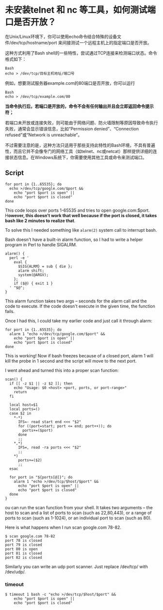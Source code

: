 # 未安装telnet 和 nc 等工具，如何测试端口是否开放？

在Unix/Linux环境下，你可以使用echo命令结合特殊的设备文件/dev/tcp/hostname/port 来间接测试一个远程主机上的指定端口是否开放。

这种方式利用了Bash shell的一些特性，尝试通过TCP连接来检测端口状态。命令格式如下：

```
Bash
echo > /dev/tcp/目标主机地址/端口号
```

例如，想要测试服务器example.com的80端口是否开放，你可以运行

```
Bash
echo > /dev/tcp/example.com/80
```

**当命令执行后，若端口是开放的，命令不会有任何输出并且会立即返回命令提示符；**

若端口未开放或连接失败，则可能由于网络问题、防火墙限制等原因导致命令执行失败，通常会显示错误信息，比如“Permission denied”、“Connection refused”或“Network is unreachable”。

不过需要注意的是，这种方法只适用于那些支持此特性的Bash环境，不具有普遍性，而且它并不会像专门的网络工具（如telnet、nc或netcat）那样提供详细的连接状态信息。在Windows系统下，你需要使用其他工具或命令来测试端口。

## Script

```
for port in {1..65535}; do
  echo >/dev/tcp/google.com/$port &&
    echo "port $port is open" ||
    echo "port $port is closed"
done
```

This code loops over ports 1-65535 and tries to open google.com:$port. H**owever, this doesn't work that well because if the port is closed, it takes bash like 2 minutes to realize that**.

To solve this I needed something like `alarm(2)` system call to interrupt bash. 

Bash doesn't have a built-in alarm function, so I had to write a helper program in Perl to handle SIGALRM.

```
alarm() {
  perl -e '
    eval {
      $SIG{ALRM} = sub { die };
      alarm shift;
      system(@ARGV);
    };
    if ($@) { exit 1 }
  ' "$@";
}
```

This alarm function takes two args – seconds for the alarm call and the code to execute. If the code doesn't execute in the given time, the function fails.

Once I had this, I could take my earlier code and just call it through alarm:

```
for port in {1..65535}; do
  alarm 1 "echo >/dev/tcp/google.com/$port" &&
    echo "port $port is open" ||
    echo "port $port is closed"
done
```

This is working! Now if bash freezes because of a closed port, alarm 1 will kill the probe in 1 second and the script will move to the next port.

I went ahead and turned this into a proper scan function:

```
scan() {
  if [[ -z $1 || -z $2 ]]; then
    echo "Usage: $0 <host> <port, ports, or port-range>"
    return
  fi

  local host=$1
  local ports=()
  case $2 in
    *-*)
      IFS=- read start end <<< "$2"
      for ((port=start; port <= end; port++)); do
        ports+=($port)
      done
      ;;
    *,*)
      IFS=, read -ra ports <<< "$2"
      ;;
    *)
      ports+=($2)
      ;;
  esac

  for port in "${ports[@]}"; do
    alarm 1 "echo >/dev/tcp/$host/$port" &&
      echo "port $port is open" ||
      echo "port $port is closed"
  done
}
```

ou can run the scan function from your shell. It takes two arguments – the host to scan and a list of ports to scan (such as 22,80,443), or a range of ports to scan (such as 1-1024), or an individual port to scan (such as 80).

Here is what happens when I run scan google.com 78-82.

```
$ scan google.com 78-82 
port 78 is closed
port 79 is closed
port 80 is open
port 81 is closed
port 82 is closed
```

Similarly you can write an udp port scanner. Just replace /dev/tcp/ with /dev/udp/.

### timeout

```
$ timeout 1 bash -c "echo >/dev/tcp/$host/$port" &&
    echo "port $port is open" ||
    echo "port $port is closed"
```

